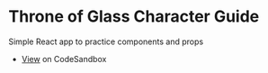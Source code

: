 # Throne of Glass Character Guide
Simple React app to practice components and props
- [View](https://470bc8.csb.app/) on CodeSandbox
